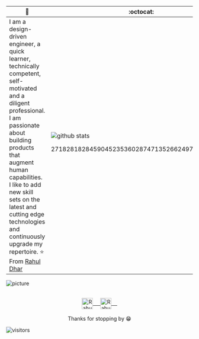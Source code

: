  🙋 | :octocat:
------------ | -------------
I am a design-driven engineer, a quick learner, technically competent, self-motivated and a diligent professional. I am passionate about building products that augment human capabilities. I like to add new skill sets on the latest and cutting edge technologies and continuously upgrade my repertoire. ⭐️ From [Rahul Dhar](https://github.com/IAmRDhar/IAmRDhar)| ![github stats](https://github-readme-stats.vercel.app/api?username=IAmRDhar&show_icons=true&line_height=30) <p align="center">27182818284590452353602874713526624977572470937</p>

![picture](https://raw.githubusercontent.com/saadeghi/saadeghi/master/dino.gif)
<br />
<br />
<p align="center">
 <a href="https://www.linkedin.com/in/iamrahuldhar/" target="blank">
  <img align="center" alt="Rahul's LinkedIn" width="30px" src="https://www.vectorlogo.zone/logos/linkedin/linkedin-icon.svg" /> &nbsp; &nbsp;
 </a>
 <a href="https://www.instagram.com/iamrdhar/" target="blank">
  <img align="center" alt="Rahul's Instagram" width="30px" src="https://www.vectorlogo.zone/logos/instagram/instagram-icon.svg" /> &nbsp; &nbsp;
 </a>
  <br/>
  <br/>
  Thanks for stopping by 😁<br/>
</p>

 ![visitors](https://visitor-badge.laobi.icu/badge?page_id=IAmRDhar.IAmRDhar)
